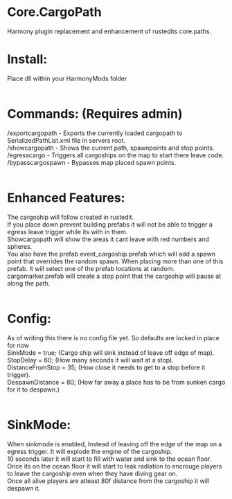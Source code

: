 # Core.CargoPath
Harmony plugin replacement and enhancement of rustedits core.paths.

# Install:
Place dll within your HarmonyMods folder<br><br>
# Commands: (Requires admin)
/exportcargopath   -   Exports the currently loaded cargopath to SerializedPathList.xml file in servers root.
<br>
/showcargopath  -  Shows the current path, spawnpoints and stop points.
<br>
/egresscargo  -  Triggers all cargoships on the map to start there leave code.
<br>
/bypasscargospawn   -   Bypasses map placed spawn points.<br><br>
# Enhanced Features:
The cargoship will follow created in rustedit.<br>
If you place down prevent building prefabs it will not be able to trigger a egress leave trigger while its with in them.<br>
Showcargopath will show the areas it cant leave with red numbers and spheres.<br>
You also have the prefab event_cargoship.prefab which will add a spawn point that overrides the random spawn.
When placing more than one of this prefab. It will select one of the prefab locations at random.<br>
cargomarker.prefab will create a stop point that the cargoship will pause at along the path.<br><br>
# Config:
As of writing this there is no config file yet. So defaults are locked in place for now<br>
SinkMode = true;   (Cargo ship will sink instead of leave off edge of map).<br>
StopDelay = 60;    (How many seconds it will wait at a stop).<br>
DistanceFromStop = 35; (How close it needs to get to a stop before it trigger).<br>
DespawnDistance = 80; (How far away a place has to be from sunken cargo for it to despawn.)<br><br>
# SinkMode:
When sinkmode is enabled, Instead of leaving off the edge of the map on a egress trigger. It will explode the engine of the cargoship.<br>
10 seconds later it will start to fill with water and sink to the ocean floor.<br>
Once its on the ocean floor it will start to leak radiation to encrouge players to leave the cargoship even when they have diving gear on.<br>
Once all alive players are atleast 80f distance from the cargoship it will despawn it.

